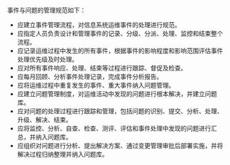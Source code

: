 事件与问题的管理规范如下：

- 应建立事件管理流程，对信息系统运维事件的处理进行规范。
- 应指定人员负责设计和管理事件的记录、分级、分派、处理、监控和结束整个流程。
- 应记录运维过程中发生的所有事件，根据事件的影响程度和影响范围评估事件处理优先级及时处理。
- 应对所有事件响应、处理、结束等过程进行跟踪、督促及检查。
- 应每月回顾、分析事件处理记录，完成事件分析报告。
- 应将运维过程中重复发生的事件、重大事件纳入问题管理。
- 应建立问题管理制度，对运维活动中发现的问题进行根本解决，并建立问题库。
- 应对问题的处理过程进行跟踪和管理，包括问题的识别、提交、分析、处理、升级、解决、结束。
- 应将监控、分析、自查、检查、测评、评估和事件处理中发现的问题进行汇总，并纳入问题库。
- 应组织对问题进行分析、提出解决方案、通过变更管理审批后部署实施，并将解决过程归纳整理并纳入问题库。
